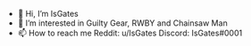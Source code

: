 - 👋 Hi, I’m IsGates
- 👀 I’m interested in Guilty Gear, RWBY and Chainsaw Man
- 📫 How to reach me Reddit: u/IsGates Discord: IsGates#0001 
